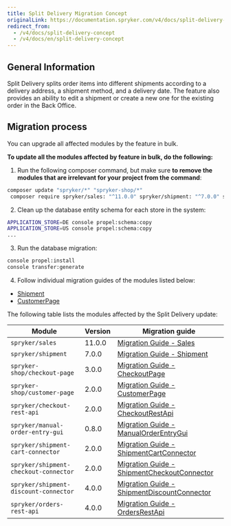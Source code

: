 ```yaml
---
title: Split Delivery Migration Concept
originalLink: https://documentation.spryker.com/v4/docs/split-delivery-concept
redirect_from:
  - /v4/docs/split-delivery-concept
  - /v4/docs/en/split-delivery-concept
---
```


## General Information
Split Delivery splits order items into different shipments according to a delivery address, a shipment method, and a delivery date. The feature also provides an ability to edit a shipment or create a new one for the existing order in the Back Office.

## Migration process
You can upgrade all affected modules by the feature in bulk.

**To update all the modules affected by feature in bulk, do the following:**

1. Run the following composer command, but make sure **to remove the modules that are irrelevant for your project from the command**:

```bash
composer update "spryker/*" "spryker-shop/*"
 composer require spryker/sales: "^11.0.0" spryker/shipment: "^7.0.0" spryker-shop/checkout-page: "^3.0.0" spryker-shop/customer-page: "^2.0.0" spryker/checkout-rest-api: "^2.0.0" spryker/manual-order-entry-gui:"^0.8.0" spryker/shipment-cart-connector:"^2.0.0" spryker/shipment-checkout-connector:"^2.0.0" spryker/shipment-discount-connector:"^4.0.0" spryker/orders-rest-api: "^4.0.0" --update-with-dependencies
```

2. Clean up the database entity schema for each store in the system:

```bash
APPLICATION_STORE=DE console propel:schema:copy
APPLICATION_STORE=US console propel:schema:copy
...
```

3. Run the database migration:

```bash
console propel:install
console transfer:generate
```

4. Follow individual migration guides of the modules listed below:

* [Shipment](https://documentation.spryker.com/v4/docs/mg-shipment#upgrading-from-version-6---to-version-7-0-0)
* [CustomerPage](https://documentation.spryker.com/v4/docs/mg-customerpage#upgrading-from-version-1---to-version-2-0-0)

The following table lists the modules affected by the Split Delivery update:

| Module | Version | Migration guide |
| --- | --- | --- |
| `spryker/sales` | 11.0.0 | [Migration Guide - Sales](https://documentation.spryker.com/v4/docs/mg-sales#upgrading-from-version-10---to-version-11-0-0) |
| `spryker/shipment` | 7.0.0 | [Migration Guide - Shipment](https://documentation.spryker.com/v4/docs/mg-shipment#upgrading-from-version-6---to-version-7-0-0) |
| `spryker-shop/checkout-page` | 3.0.0 | [Migration Guide - CheckoutPage](https://documentation.spryker.com/v4/docs/migration-guide-checkoutpage#upgrading-from-version-2---to-version-3--) |
| `spryker-shop/customer-page` | 2.0.0 | [Migration Guide - CustomerPage](https://documentation.spryker.com/v4/docs/mg-customerpage#upgrading-from-version-1---to-version-2-0-0) |
| `spryker/checkout-rest-api` | 2.0.0 | [Migration Guide - CheckoutRestApi](https://documentation.spryker.com/v4/docs/mg-checkoutrestapi#upgrading-from-version-1---to-version-2-0-0) |
| `spryker/manual-order-entry-gui` | 0.8.0 | [Migration Guide - ManualOrderEntryGui](https://documentation.spryker.com/v4/docs/mg-manual-order-entry-gui#upgrading-from-version-0-7---to-version-0-8-0) |
| `spryker/shipment-cart-connector` | 2.0.0 | [Migration Guide - ShipmentCartConnector](https://documentation.spryker.com/v4/docs/mg-shipment-cart-connector#upgrading-from-version-1-0---to-version-2-0-0) |
| `spryker/shipment-сheckout-сonnector` | 2.0.0 | [Migration Guide - ShipmentCheckoutConnector](https://documentation.spryker.com/v4/docs/mg-shipment-checkout-connector#upgrading-from-version-1-0---to-version-2-0-0) |
| `spryker/shipment-discount-connector` | 4.0.0 | [Migration Guide - ShipmentDiscountConnector](https://documentation.spryker.com/v4/docs/mg-shipment-discount-connector#upgrading-from-version-3-0---version-to-4-0-0) |
| `spryker/orders-rest-api` | 4.0.0 | [Migration Guide - OrdersRestApi](https://documentation.spryker.com/v4/docs/mg-ordersrestapi#upgrading-from-version-3-0---to-version-4-0-0) |

